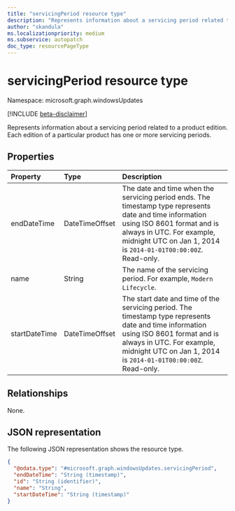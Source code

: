```yaml
---
title: "servicingPeriod resource type"
description: "Represents information about a servicing period related to a product edition."
author: "skandula"
ms.localizationpriority: medium
ms.subservice: autopatch
doc_type: resourcePageType
---
```


# servicingPeriod resource type

Namespace: microsoft.graph.windowsUpdates

[!INCLUDE [beta-disclaimer](../../includes/beta-disclaimer.md)]

Represents information about a servicing period related to a product edition. Each edition of a particular product has one or more servicing periods.

## Properties

|Property|Type|Description|
|:---|:---|:---|
|endDateTime|DateTimeOffset|The date and time when the servicing period ends. The timestamp type represents date and time information using ISO 8601 format and is always in UTC. For example, midnight UTC on Jan 1, 2014 is `2014-01-01T00:00:00Z`. Read-only.|
|name|String|The name of the servicing period. For example, `Modern Lifecycle`.|
|startDateTime|DateTimeOffset|The start date and time of the servicing period. The timestamp type represents date and time information using ISO 8601 format and is always in UTC. For example, midnight UTC on Jan 1, 2014 is `2014-01-01T00:00:00Z`. Read-only.|

## Relationships

None.

## JSON representation

The following JSON representation shows the resource type.

<!-- {
  "blockType": "resource",
  "keyProperty": "id",
  "@odata.type": "microsoft.graph.windowsUpdates.servicingPeriod",
  "openType": false
}
-->
``` json
{
  "@odata.type": "#microsoft.graph.windowsUpdates.servicingPeriod",
  "endDateTime": "String (timestamp)",
  "id": "String (identifier)",
  "name": "String",
  "startDateTime": "String (timestamp)"
}
```
